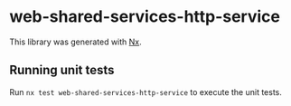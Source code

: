 # web-shared-services-http-service

This library was generated with [Nx](https://nx.dev).

## Running unit tests

Run `nx test web-shared-services-http-service` to execute the unit tests.
